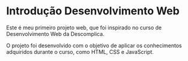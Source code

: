 # Introdução Desenvolvimento Web

<p>Este é meu primeiro projeto web, que foi inspirado no curso de Desenvolvimento Web da Descomplica.</p>
<p>O projeto foi desenvolvido com o objetivo de aplicar os conhecimentos adquiridos durante o curso, como HTML, CSS e JavaScript.</p>
